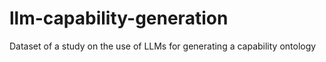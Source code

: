 # llm-capability-generation
Dataset of a study on the use of LLMs for generating a capability ontology
